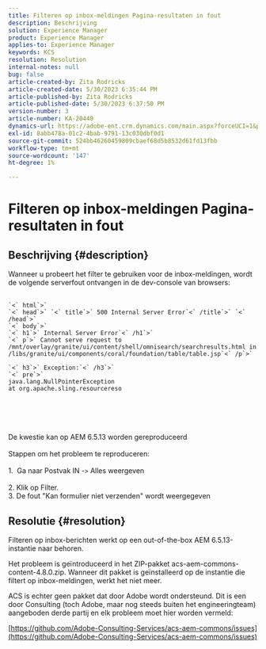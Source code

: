 ```yaml
---
title: Filteren op inbox-meldingen Pagina-resultaten in fout
description: Beschrijving
solution: Experience Manager
product: Experience Manager
applies-to: Experience Manager
keywords: KCS
resolution: Resolution
internal-notes: null
bug: false
article-created-by: Zita Rodricks
article-created-date: 5/30/2023 6:35:44 PM
article-published-by: Zita Rodricks
article-published-date: 5/30/2023 6:37:50 PM
version-number: 3
article-number: KA-20440
dynamics-url: https://adobe-ent.crm.dynamics.com/main.aspx?forceUCI=1&pagetype=entityrecord&etn=knowledgearticle&id=3e0c7fc7-18ff-ed11-8f6e-6045bd0063aa
exl-id: 8abb478a-01c2-4bab-9791-13c030dbf0d1
source-git-commit: 524bb46260459809cbaef68d5b8532d61fd13fbb
workflow-type: tm+mt
source-wordcount: '147'
ht-degree: 1%

---
```


# Filteren op inbox-meldingen Pagina-resultaten in fout

## Beschrijving {#description}

Wanneer u probeert het filter te gebruiken voor de inbox-meldingen, wordt de volgende serverfout ontvangen in de dev-console van browsers:<br><br>

```
`<` html`>` 
`<` head`>` `<` title`>` 500 Internal Server Error`<` /title`>` `<` /head`>` 
`<` body`>` 
`<` h1`>` Internal Server Error`<` /h1`>` 
`<` p`>` Cannot serve request to /mnt/overlay/granite/ui/content/shell/omnisearch/searchresults.html in /libs/granite/ui/components/coral/foundation/table/table.jsp`<` /p`>` 

`<` h3`>` Exception:`<` /h3`>` 
`<` pre`>` 
java.lang.NullPointerException
at org.apache.sling.resourcereso
```

<br><br> <br><br>De kwestie kan op AEM 6.5.13 worden gereproduceerd<br><br>Stappen om het probleem te reproduceren:<br><br>1.  Ga naar Postvak IN -`>`  Alles weergeven<br><br>2. Klik op Filter. 
<br>3. De fout &quot;Kan formulier niet verzenden&quot; wordt weergegeven

## Resolutie {#resolution}


Filteren op inbox-berichten werkt op een out-of-the-box AEM 6.5.13-instantie naar behoren.

Het probleem is geïntroduceerd in het ZIP-pakket acs-aem-commons-content-4.8.0.zip. Wanneer dit pakket is geïnstalleerd op de instantie die filtert op inbox-meldingen, werkt het niet meer.

ACS is echter geen pakket dat door Adobe wordt ondersteund. Dit is een door Consulting (toch Adobe, maar nog steeds buiten het engineeringteam) aangeboden derde partij en elk probleem moet hier worden vermeld:



[https://github.com/Adobe-Consulting-Services/acs-aem-commons/issues](https://github.com/Adobe-Consulting-Services/acs-aem-commons/issues)
